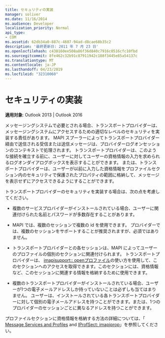 ```yaml
---
title: セキュリティの実装
manager: soliver
ms.date: 11/16/2014
ms.audience: Developer
localization_priority: Normal
api_type:
- COM
ms.assetid: 62db34a0-887c-4607-94ad-d8cae68b35c2
description: '最終更新日: 2011 年 7 月 23 日'
ms.openlocfilehash: c430160ee508a86f36d840c7916c0516cfc10fbd
ms.sourcegitcommit: 8fe462c32b91c87911942c188f3445e85a54137c
ms.translationtype: MT
ms.contentlocale: ja-JP
ms.lasthandoff: 04/23/2019
ms.locfileid: "32310060"
---
```

# <a name="implementing-security"></a>セキュリティの実装

  
  
**適用対象**: Outlook 2013 | Outlook 2016 
  
メッセージングシステムで必要とされる場合、トランスポートプロバイダーは、メッセージングシステムにアクセスするための適切なレベルのセキュリティを実装する責任があります。 MAPI スプーラーによってトランスポートプロバイダー経由で送信される受信または送信メッセージは、プロバイダーログオンセッションのコンテキストで処理されます。 トランスポートプロバイダーは、このような接続を確立する前に、ユーザーに対してユーザーの資格情報の入力を求められるログオンダイアログボックスを表示することができます。 または、トランスポートプロバイダーは、ユーザーが以前に入力した資格情報をプロファイルセクション内のセキュリティで保護されたプロパティの範囲に格納して、メッセージを表示せずにアクセスできるようにすることができます。
  
トランスポートプロバイダーのセキュリティを実装する場合は、次の点を考慮してください。
  
- 複数のサービスプロバイダーがインストールされている場合、ユーザーに関連付けられた名前とパスワードが多数存在することがあります。
    
- MAPI では、複数のセッションで複数の id を使用できます。 プロバイダーでは、複数のセッションをサポートすることが推奨されますが、必須ではありません。
    
- トランスポートプロバイダーとの各セッションは、MAPI によってユーザーのプロファイルの個別のセクションに関連付けられます。 トランスポートプロバイダーは、 [imapisupport:: openプロファイル](imapisupport-openprofilesection.md)の使い方を使用して、このセクションへのアクセスを取得できます。このセクションには、資格情報など、このセッションに関連する情報を格納するために使用できます。 
    
- 複数のトランスポートプロバイダーがインストールされている場合、ユーザーが1つの電子メールアドレスしか持っていないことは必ずしも当てはまりません。 ユーザーは、インストールされている各トランスポートプロバイダーに対して個別の電子メールアドレスを持つことができます。または、1つのプロバイダーのセッションごとに異なるアドレスを持つことができます。
    
プロファイルセクションに資格情報を格納する方法の詳細については、「 [Message Services and Profiles](message-services-and-profiles.md) and [IProfSect: imapiprop](iprofsectimapiprop.md)」を参照してください。
  

